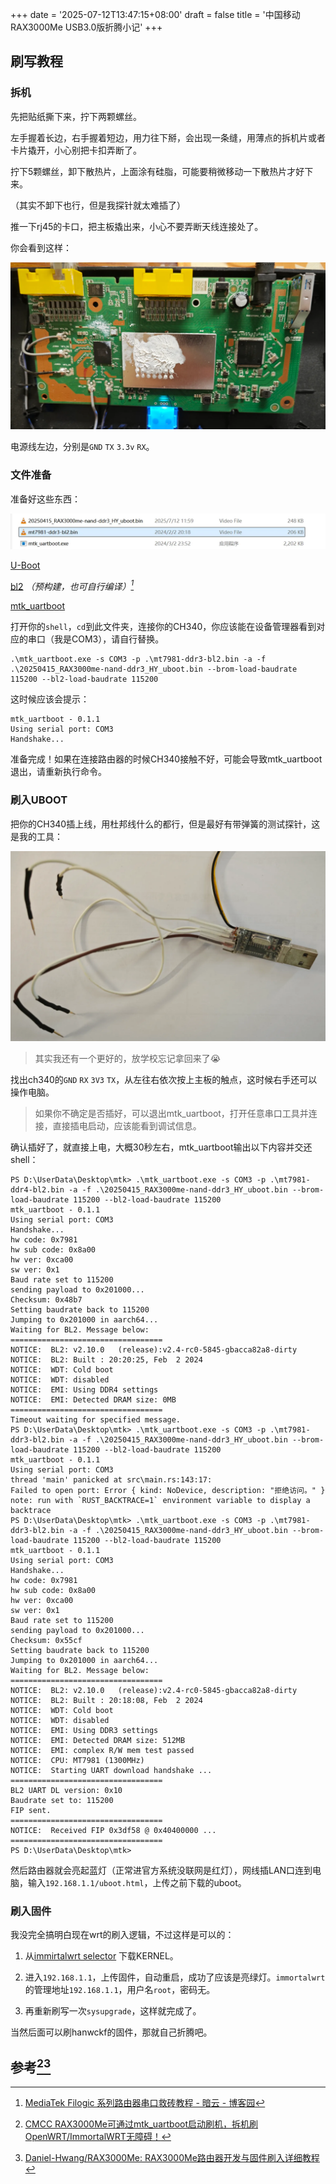 +++
date = '2025-07-12T13:47:15+08:00'
draft = false
title = '中国移动RAX3000Me USB3.0版折腾小记'
+++

## 刷写教程

### 拆机

先把贴纸撕下来，拧下两颗螺丝。

左手握着长边，右手握着短边，用力往下掰，会出现一条缝，用薄点的拆机片或者卡片撬开，小心别把卡扣弄断了。

拧下5颗螺丝，卸下散热片，上面涂有硅脂，可能要稍微移动一下散热片才好下来。

（其实不卸下也行，但是我探针就太难插了）

推一下rj45的卡口，把主板撬出来，小心不要弄断天线连接处了。

你会看到这样：

![拆机图](image.webp)

电源线左边，分别是`GND` `TX` `3.3v` `RX`。

### 文件准备

准备好这些东西：

![文件](image-1.webp)

[U-Boot](https://github.com/Daniel-Hwang/RAX3000Me/tree/main/20241111-RAX3000Me_Step12-TelnetUboot)

[bl2](https://www.lanzouw.com/ioTYu1pvi23g) <cite>（预构建，也可自行编译）[^1]</cite>

[mtk_uartboot](https://github.com/981213/mtk_uartboot/releases/tag/v0.1.1)

打开你的`shell`，`cd`到此文件夹，连接你的CH340，你应该能在设备管理器看到对应的串口（我是COM3），请自行替换。

```shell
.\mtk_uartboot.exe -s COM3 -p .\mt7981-ddr3-bl2.bin -a -f .\20250415_RAX3000me-nand-ddr3_HY_uboot.bin --brom-load-baudrate 115200 --bl2-load-baudrate 115200
```

这时候应该会提示：

```
mtk_uartboot - 0.1.1
Using serial port: COM3
Handshake...
```

准备完成！如果在连接路由器的时候CH340接触不好，可能会导致mtk_uartboot退出，请重新执行命令。

### 刷入UBOOT

把你的CH340插上线，用杜邦线什么的都行，但是最好有带弹簧的测试探针，这是我的工具：

![CH340](image-2.webp)

> 其实我还有一个更好的，放学校忘记拿回来了😭

找出ch340的`GND` `RX` `3V3` `TX`，从左往右依次按上主板的触点，这时候右手还可以操作电脑。

> 如果你不确定是否插好，可以退出mtk_uartboot，打开任意串口工具并连接，直接插电启动，应该能看到调试信息。

确认插好了，就直接上电，大概30秒左右，mtk_uartboot输出以下内容并交还shell：

```
PS D:\UserData\Desktop\mtk> .\mtk_uartboot.exe -s COM3 -p .\mt7981-ddr4-bl2.bin -a -f .\20250415_RAX3000me-nand-ddr3_HY_uboot.bin --brom-load-baudrate 115200 --bl2-load-baudrate 115200
mtk_uartboot - 0.1.1
Using serial port: COM3
Handshake...
hw code: 0x7981
hw sub code: 0x8a00
hw ver: 0xca00
sw ver: 0x1
Baud rate set to 115200
sending payload to 0x201000...
Checksum: 0x48b7
Setting baudrate back to 115200
Jumping to 0x201000 in aarch64...
Waiting for BL2. Message below:
==================================
NOTICE:  BL2: v2.10.0   (release):v2.4-rc0-5845-gbacca82a8-dirty
NOTICE:  BL2: Built : 20:20:25, Feb  2 2024
NOTICE:  WDT: Cold boot
NOTICE:  WDT: disabled
NOTICE:  EMI: Using DDR4 settings
NOTICE:  EMI: Detected DRAM size: 0MB
==================================
Timeout waiting for specified message.
PS D:\UserData\Desktop\mtk> .\mtk_uartboot.exe -s COM3 -p .\mt7981-ddr3-bl2.bin -a -f .\20250415_RAX3000me-nand-ddr3_HY_uboot.bin --brom-load-baudrate 115200 --bl2-load-baudrate 115200
mtk_uartboot - 0.1.1
Using serial port: COM3
thread 'main' panicked at src\main.rs:143:17:
Failed to open port: Error { kind: NoDevice, description: "拒绝访问。" }
note: run with `RUST_BACKTRACE=1` environment variable to display a backtrace
PS D:\UserData\Desktop\mtk> .\mtk_uartboot.exe -s COM3 -p .\mt7981-ddr3-bl2.bin -a -f .\20250415_RAX3000me-nand-ddr3_HY_uboot.bin --brom-load-baudrate 115200 --bl2-load-baudrate 115200
mtk_uartboot - 0.1.1
Using serial port: COM3
Handshake...
hw code: 0x7981
hw sub code: 0x8a00
hw ver: 0xca00
sw ver: 0x1
Baud rate set to 115200
sending payload to 0x201000...
Checksum: 0x55cf
Setting baudrate back to 115200
Jumping to 0x201000 in aarch64...
Waiting for BL2. Message below:
==================================
NOTICE:  BL2: v2.10.0   (release):v2.4-rc0-5845-gbacca82a8-dirty
NOTICE:  BL2: Built : 20:18:08, Feb  2 2024
NOTICE:  WDT: Cold boot
NOTICE:  WDT: disabled
NOTICE:  EMI: Using DDR3 settings
NOTICE:  EMI: Detected DRAM size: 512MB
NOTICE:  EMI: complex R/W mem test passed
NOTICE:  CPU: MT7981 (1300MHz)
NOTICE:  Starting UART download handshake ...
==================================
BL2 UART DL version: 0x10
Baudrate set to: 115200
FIP sent.
==================================
NOTICE:  Received FIP 0x3df58 @ 0x40400000 ...
==================================
PS D:\UserData\Desktop\mtk>
```

然后路由器就会亮起蓝灯（正常进官方系统没联网是红灯），网线插LAN口连到电脑，输入`192.168.1.1/uboot.html`，上传之前下载的uboot。

### 刷入固件

我没完全搞明白现在wrt的刷入逻辑，不过这样是可以的：

1. 从[immirtalwrt selector](https://firmware-selector.immortalwrt.org/?version=24.10.2&target=mediatek%2Ffilogic&id=cmcc_rax3000me) 下载KERNEL。

2. 进入`192.168.1.1`，上传固件，自动重启，成功了应该是亮绿灯。`immortalwrt`的管理地址`192.168.1.1`，用户名`root`，密码无。

3. 再重新刷写一次`sysupgrade`，这样就完成了。

当然后面可以刷hanwckf的固件，那就自己折腾吧。


## 参考[^2][^3]

[^1]: [MediaTek Filogic 系列路由器串口救砖教程 - 暗云 - 博客园](https://www.cnblogs.com/p123/p/18046679)

[^2]: [CMCC RAX3000Me可通过mtk_uartboot启动刷机，拆机刷OpenWRT/ImmortalWRT无障碍！](https://www.right.com.cn/forum/thread-8408539-1-1.html)

[^3]: [Daniel-Hwang/RAX3000Me: RAX3000Me路由器开发与固件刷入详细教程](https://github.com/Daniel-Hwang/RAX3000Me)